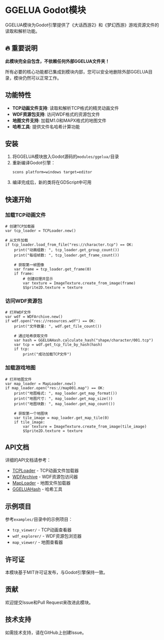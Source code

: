 # GGELUA Godot模块

GGELUA模块为Godot引擎提供了《大话西游2》和《梦幻西游》游戏资源文件的读取和解析功能。

## 🔥 重要说明

**此模块完全自包含，不依赖任何外部GGELUA文件夹！**

所有必要的核心功能都已集成到模块内部，您可以安全地删除外部GGELUA目录，模块仍然可以正常工作。

## 功能特性

- **TCP动画文件支持**: 读取和解析TCP格式的精灵动画文件
- **WDF资源包支持**: 访问WDF格式的资源包文件  
- **地图文件支持**: 加载M1.0和MAPX格式的地图文件
- **哈希工具**: 提供文件名哈希计算功能

## 安装

1. 将GGELUA模块放入Godot源码的`modules/ggelua/`目录
2. 重新编译Godot引擎：
   ```bash
   scons platform=windows target=editor
   ```
3. 编译完成后，新的类将在GDScript中可用

## 快速开始

### 加载TCP动画文件

```gdscript
# 创建TCP加载器
var tcp_loader = TCPLoader.new()

# 从文件加载
if tcp_loader.load_from_file("res://character.tcp") == OK:
    print("动画组数: ", tcp_loader.get_group_count())
    print("每组帧数: ", tcp_loader.get_frame_count())
    
    # 获取第一帧图像
    var frame = tcp_loader.get_frame(0)
    if frame:
        # 创建纹理并显示
        var texture = ImageTexture.create_from_image(frame)
        $Sprite2D.texture = texture
```

### 访问WDF资源包

```gdscript
# 打开WDF文件
var wdf = WDFArchive.new()
if wdf.open("res://resources.wdf") == OK:
    print("文件数量: ", wdf.get_file_count())
    
    # 通过哈希获取文件
    var hash = GGELUAHash.calculate_hash("shape/character/001.tcp")
    var tcp = wdf.get_tcp_file_by_hash(hash)
    if tcp:
        print("成功加载TCP文件")
```

### 加载游戏地图

```gdscript
# 打开地图文件
var map_loader = MapLoader.new()
if map_loader.open("res://map001.map") == OK:
    print("地图格式: ", map_loader.get_map_format())
    print("地图尺寸: ", map_loader.get_map_size())
    print("地图块数: ", map_loader.get_map_count())
    
    # 获取第一个地图块
    var tile_image = map_loader.get_map_tile(0)
    if tile_image:
        var texture = ImageTexture.create_from_image(tile_image)
        $Sprite2D.texture = texture
```

## API文档

详细的API文档请参考：
- [TCPLoader](doc_classes/TCPLoader.xml) - TCP动画文件加载器
- [WDFArchive](doc_classes/WDFArchive.xml) - WDF资源包访问器
- [MapLoader](doc_classes/MapLoader.xml) - 地图文件加载器
- [GGELUAHash](doc_classes/GGELUAHash.xml) - 哈希工具

## 示例项目

参考`examples/`目录中的示例项目：
- `tcp_viewer/` - TCP动画查看器
- `wdf_explorer/` - WDF资源包浏览器
- `map_viewer/` - 地图查看器

## 许可证

本模块基于MIT许可证发布，与Godot引擎保持一致。

## 贡献

欢迎提交Issue和Pull Request来改进此模块。

## 技术支持

如需技术支持，请在GitHub上创建Issue。